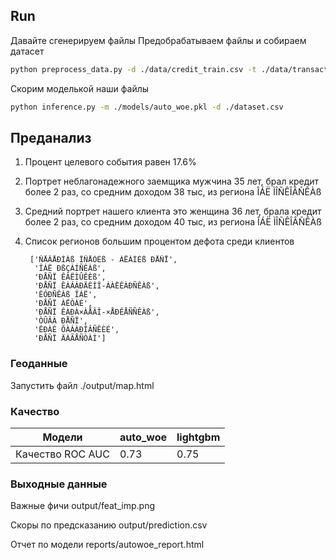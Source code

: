 ## Run


Давайте сгенерируем файлы 
Предобрабатываем файлы и собираем датасет

```sh
python preprocess_data.py -d ./data/credit_train.csv -t ./data/transactions.csv -g ./data/merchants_train.csv
```
Скорим моделькой наши файлы
```sh
python inference.py -m ./models/auto_woe.pkl -d ./dataset.csv
```

## Преданализ

1. Процент целевого события равен 17.6%
2. Портрет неблагонадежного заемщика мужчина 35 лет, брал кредит более 2 раз, со средним доходом 38 тыс, из региона ÎÁË ÌÎÑÊÎÂÑÊÀß
3. Средний портрет нашего клиента это женщина 36 лет, брала кредит более 2 раз, со средним доходом  40 тыс, из региона ÎÁË ÌÎÑÊÎÂÑÊÀß
4. Список регионов большим процентом дефота среди клиентов

        ['ÑÅÂÅÐÍÀß ÎÑÅÒÈß - ÀËÀÍÈß ÐÅÑÏ',
         'ÎÁË ÐßÇÀÍÑÊÀß',
         'ÐÅÑÏ ÊÀËÌÛÊÈß',
         'ÐÅÑÏ ÊÀÁÀÐÄÈÍÎ-ÁÀËÊÀÐÑÊÀß',
         'ÊÓÐÑÊÀß ÎÁË',
         'ÐÅÑÏ ÀËÒÀÉ',
         'ÐÅÑÏ ÊÀÐÀ×ÀÅÂÎ-×ÅÐÊÅÑÑÊÀß',
         'ÒÛÂÀ ÐÅÑÏ',
         'ÊÐÀÉ ÕÀÁÀÐÎÂÑÊÈÉ',
         'ÐÅÑÏ ÄÀÃÅÑÒÀÍ']

### Геоданные
Запустить файл ./output/map.html

### Качество
Модели | auto_woe | lightgbm |
--- | --- | --- |
Качество ROC AUC | 0.73 | 0.75 |  |

### Выходные данные
Важные фичи
output/feat_imp.png

Скоры по предсказанию
output/prediction.csv

Отчет по модели
reports/autowoe_report.html